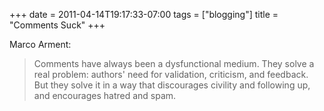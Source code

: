 +++
date = 2011-04-14T19:17:33-07:00
tags = ["blogging"]
title = "Comments Suck"
+++

Marco Arment:

>Comments have always been a dysfunctional medium. They solve a real problem: authors' need for validation, criticism, and feedback. But they solve it in a way that discourages civility and following up, and encourages hatred and spam.
